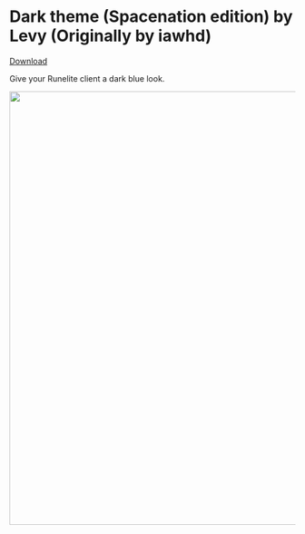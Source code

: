 # Dark theme (Spacenation edition) by Levy (Originally by iawhd)
[Download](https://github.com/melkypie/resource-packs/archive/pack-osrs-dark-spacenation.zip)


Give your Runelite client a dark blue look. 


<img src="https://i.imgur.com/xCvEf2J.png" width="765"><br/>
